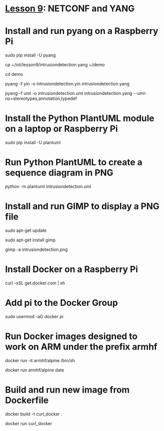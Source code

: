 # <a href="https://goo.gl/RIzzfl">Lesson 9</a>: NETCONF and YANG

# Install and run pyang on a Raspberry Pi

sudo pip install -U pyang

cp ~/iot/lesson9/intrusiondetection.yang ~/demo

cd demo

pyang -f yin -o intrusiondetection.yin intrusiondetection.yang

pyang -f uml -o intrusiondetection.uml intrusiondetection.yang --uml-no=stereotypes,annotation,typedef

# Install the Python PlantUML module on a laptop or Raspberry Pi

sudo pip install -U plantuml

# Run Python PlantUML to create a sequence diagram in PNG

python -m plantuml intrusiondetection.uml

# Install and run GIMP to display a PNG file

sudo apt-get update

sudo apt-get install gimp

gimp -a intrusiondetection.png

# Install Docker on a Raspberry Pi

curl -sSL get.docker.com | sh

# Add pi to the Docker Group

sudo usermod -aG docker pi

# Run Docker images designed to work on ARM under the prefix armhf

docker run -it armhf/alpine /bin/sh

docker run armhf/alpine date

# Build and run new image from Dockerfile

docker build -t curl_docker .

docker run curl_docker
